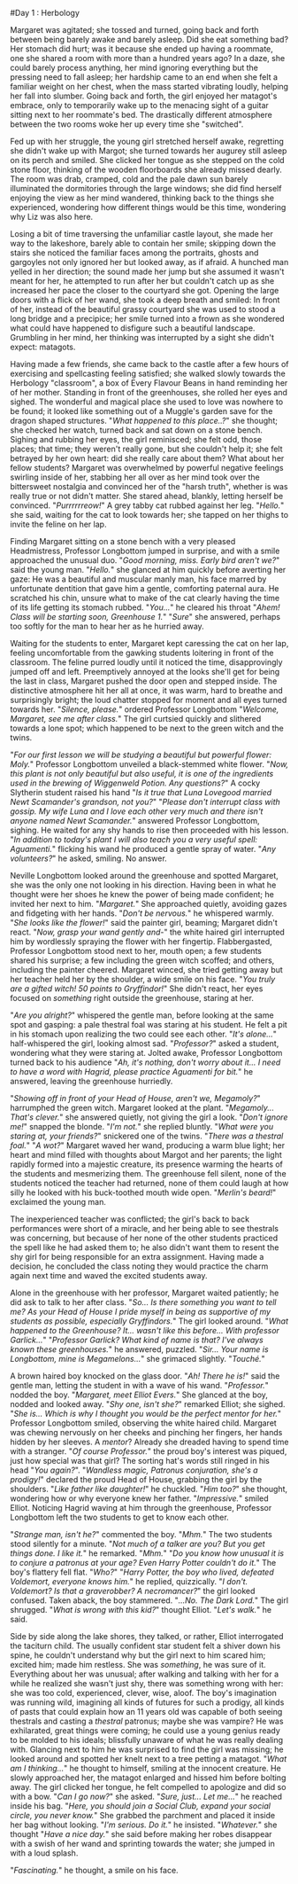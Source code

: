 #Day 1 : Herbology

Margaret was agitated; she tossed and turned, going back and forth between being barely awake and barely asleep. Did she eat something bad? Her stomach did hurt; was it because she ended up having a roommate, one she shared a room with more than a hundred years ago?
In a daze, she could barely process anything, her mind ignoring everything but the pressing need to fall asleep; her hardship came to an end when she felt a familiar weight on her chest, when the mass started vibrating loudly, helping her fall into slumber.
Going back and forth, the girl enjoyed her matagot's embrace, only to temporarily wake up to the menacing sight of a guitar sitting next to her roommate's bed. The drastically different atmosphere between the two rooms woke her up every time she "switched".

Fed up with her struggle, the young girl stretched herself awake, regretting she didn't wake up with Margot; she turned towards her augurey still asleep on its perch and smiled. She clicked her tongue as she stepped on the cold stone floor, thinking of the wooden floorboards she already missed dearly.
The room was drab, cramped, cold and the pale dawn sun barely illuminated the dormitories through the large windows; she did find herself enjoying the view as her mind wandered, thinking back to the things she experienced, wondering how different things would be this time, wondering why Liz was also here.

Losing a bit of time traversing the unfamiliar castle layout, she made her way to the lakeshore, barely able to contain her smile; skipping down the stairs she noticed the familiar faces among the portraits, ghosts and gargoyles not only ignored her but looked away, as if afraid.
A hunched man yelled in her direction; the sound made her jump but she assumed it wasn't meant for her, he attempted to run after her but couldn't catch up as she increased her pace the closer to the courtyard she got.
Opening the large doors with a flick of her wand, she took a deep breath and smiled: In front of her, instead of the beautiful grassy courtyard she was used to stood a long bridge and a precipice; her smile turned into a frown as she wondered what could have happened to disfigure such a beautiful landscape.
Grumbling in her mind, her thinking was interrupted by a sight she didn't expect: matagots.


Having made a few friends, she came back to the castle after a few hours of exercising and spellcasting feeling satisfied; she walked slowly towards the Herbology "classroom", a box of Every Flavour Beans in hand reminding her of her mother.
Standing in front of the greenhouses, she rolled her eyes and sighed. The wonderful and magical place she used to love was nowhere to be found; it looked like something out of a Muggle's garden save for the dragon shaped structures.
"*What happened to this place..?*" she thought; she checked her watch, turned back and sat down on a stone bench.
Sighing and rubbing her eyes, the girl reminisced; she felt odd, those places; that time; they weren't really gone, but she couldn't help it; she felt betrayed by her own heart: did she really care about them? What about her fellow students?
Margaret was overwhelmed by powerful negative feelings swirling inside of her, stabbing her all over as her mind took over the bittersweet nostalgia and convinced her of the "harsh truth", whether is was really true or not didn't matter. She stared ahead, blankly, letting herself be convinced.
"*Purrrrrreow!*" A grey tabby cat rubbed against her leg.
"*Hello.*" she said, waiting for the cat to look towards her; she tapped on her thighs to invite the feline on her lap.

Finding Margaret sitting on a stone bench with a very pleased Headmistress, Professor Longbottom jumped in surprise, and with a smile approached the unusual duo.
"*Good morning, miss. Early bird aren't we?*" said the young man.
"*Hello.*" she glanced at him quickly before averting her gaze: He was a beautiful and muscular manly man, his face marred by unfortunate dentition that gave him a gentle, comforting paternal aura.
He scratched his chin, unsure what to make of the cat clearly having the time of its life getting its stomach rubbed.
"*You...*" he cleared his throat "*Ahem! Class will be starting soon, Greenhouse 1.*" 
"*Sure*" she answered, perhaps too softly for the man to hear her as he hurried away.


Waiting for the students to enter, Margaret kept caressing the cat on her lap, feeling uncomfortable from the gawking students loitering in front of the classroom. The feline purred loudly until it noticed the time, disapprovingly jumped off and left. 
Preemptively annoyed at the looks she'll get for being the last in class, Margaret pushed the door open and stepped inside.
The distinctive atmosphere hit her all at once, it was warm, hard to breathe and surprisingly bright; the loud chatter stopped for moment and all eyes turned towards her.
"*Silence, please.*" ordered Professor Longbottom "*Welcome, Margaret, see me after class.*"
The girl curtsied quickly and slithered towards a lone spot; which happened to be next to the green witch and the twins.

"*For our first lesson we will be studying a beautiful but powerful flower: Moly.*" Professor Longbottom unveiled a black-stemmed white flower.
"*Now, this plant is not only beautiful but also useful, it is one of the ingredients used in the brewing of Wiggenweld Potion. Any questions?*"
A cocky Slytherin student raised his hand "*Is it true that Luna Lovegood married Newt Scamander's grandson, not you?*"
"*Please don't interrupt class with gossip. My wife Luna and I love each other very much and there isn't anyone named Newt Scamander.*" answered Professor Longbottom, sighing.
He waited for any shy hands to rise then proceeded with his lesson.
"*In addition to today's plant I will also teach you a very useful spell: Aguamenti.*" flicking his wand he produced a gentle spray of water.
"*Any volunteers?*" he asked, smiling.
No answer.

Neville Longbottom looked around the greenhouse and spotted Margaret, she was the only one not looking in his direction. Having been in what he thought were her shoes he knew the power of being made confident; he invited her next to him. "*Margaret.*" 
She approached quietly, avoiding gazes and fidgeting with her hands.
"*Don't be nervous.*" he whispered warmly. 
"*She looks like the flower!*" said the painter girl, beaming; Margaret didn't react.
"*Now, grasp your wand gently and-*" the white haired girl interrupted him by wordlessly spraying the flower with her fingertip.
Flabbergasted, Professor Longbottom stood next to her, mouth open; a few students shared his surprise; a few including the green witch scoffed; and others, including the painter cheered.
Margaret winced, she tried getting away but her teacher held her by the shoulder, a wide smile on his face. "*You truly are a gifted witch! 50 points to Gryffindor!*"
She didn't react, her eyes focused on *something* right outside the greenhouse, staring at her.

"*Are you alright?*" whispered the gentle man, before looking at the same spot and gasping: a pale thestral foal was staring at his student. He felt a pit in his stomach upon realizing the two could see each other.
"*It's alone...*" half-whispered the girl, looking almost sad.
"*Professor?*" asked a student, wondering what they were staring at.
Jolted awake, Professor Longbottom turned back to his audience "*Ah, it's nothing, don't worry about it... I need to have a word with Hagrid, please practice Aguamenti for bit.*" he answered, leaving the greenhouse hurriedly.

"*Showing off in front of your Head of House, aren't we, Megamoly?*" harrumphed the green witch.
Margaret looked at the plant.
"*Megamoly... That's clever.*" she answered quietly, not giving the girl a look.
"*Don't ignore me!*" snapped the blonde.
"*I'm not.*" she replied bluntly.
"*What were you staring at, your friends?*" snickered one of the twins.
"*There was a thestral foal.*"
"*A wot?*"
Margaret waved her wand, producing a warm blue light; her heart and mind filled with thoughts about Margot and her parents; the light rapidly formed into a majestic creature, its presence warming the hearts of the students and mesmerizing them.
The greenhouse fell silent, none of the students noticed the teacher had returned, none of them could laugh at how silly he looked with his buck-toothed mouth wide open.
"*Merlin's beard!*" exclaimed the young man.

The inexperienced teacher was conflicted; the girl's back to back performances were short of a miracle, and her being able to see thestrals was concerning, but because of her none of the other students practiced the spell like he had asked them to; he also didn't want them to resent the shy girl for being responsible for an extra assignment.
Having made a decision, he concluded the class noting they would practice the charm again next time and waved the excited students away.

Alone in the greenhouse with her professor, Margaret waited patiently; he did ask to talk to her after class.
"*So... Is there something you want to tell me? As your Head of House I pride myself in being as supportive of my students as possible, especially Gryffindors.*"
The girl looked around. "*What happened to the Greenhouse? It... wasn't like this before... With professor Garlick...*"
"*Professor Garlick? What kind of name is that? I've always known these greenhouses.*" he answered, puzzled.
"*Sir... Your name is Longbottom, mine is Megamelons...*" she grimaced slightly.
"*Touché.*"

A brown haired boy knocked on the glass door.
"*Ah! There he is!*" said the gentle man, letting the student in with a wave of his wand.
"*Professor.*" nodded the boy.
"*Margaret, meet Elliot Evers.*" 
She glanced at the boy, nodded and looked away.
"*Shy one, isn't she?*" remarked Elliot; she sighed.
"*She is... Which is why I thought you would be the perfect mentor for her.*" Professor Longbottom smiled, observing the white haired child.
Margaret was chewing nervously on her cheeks and pinching her fingers, her hands hidden by her sleeves. A *mentor*? Already she dreaded having to spend time with a stranger.
"*Of course Professor.*" the proud boy's interest was piqued, just how special was that girl? The sorting hat's words still ringed in his head "*You again?*".
"*Wandless magic, Patronus conjuration, she's a prodigy!*" declared the proud Head of House, grabbing the girl by the shoulders. "*Like father like daughter!*" he chuckled.
"*Him too?*" she thought, wondering how or why everyone knew her father.
"*Impressive.*" smiled Elliot.
Noticing Hagrid waving at him through the greenhouse, Professor Longbottom left the two students to get to know each other.

"*Strange man, isn't he?*" commented the boy.
"*Mhm.*"
The two students stood silently for a minute.
"*Not much of a talker are you? But you get things done. I like it.*" he remarked.
"*Mhm.*"
"*Do you know how unusual it is to conjure a patronus at your age? Even Harry Potter couldn't do it.*" The boy's flattery fell flat.
"*Who?*"
"*Harry Potter, the boy who lived, defeated Voldemort, everyone knows him.*" he replied, quizzically.
"*I don't. Voldemort? Is that a graverobber? A necromancer?*" the girl looked confused.
Taken aback, the boy stammered. "*...No. The Dark Lord.*"
The girl shrugged.
"*What is wrong with this kid?*" thought Elliot. "*Let's walk.*" he said.

Side by side along the lake shores, they talked, or rather, Elliot interrogated the taciturn child.
The usually confident star student felt a shiver down his spine, he couldn't understand why but the girl next to him scared him; excited him; made him restless. She was *something*, he was sure of it. Everything about her was unusual; after walking and talking with her for a while he realized she wasn't just shy, there was something wrong with her: she was too cold, experienced, clever, wise, aloof.
The boy's imagination was running wild, imagining all kinds of futures for such a prodigy, all kinds of pasts that could explain how an 11 years old was capable of both seeing thestrals and casting a *thestral* patronus; maybe she was vampire?
He was exhilarated, great things were coming; he could use a young genius ready to be molded to his ideals; blissfully unaware of what he was really dealing with.
Glancing next to him he was surprised to find the girl was missing; he looked around and spotted her knelt next to a tree petting a matagot.
"*What am I thinking...*" he thought to himself, smiling at the innocent creature.
He slowly approached her, the matagot enlarged and hissed him before bolting away.
The girl clicked her tongue, he felt compelled to apologize and did so with a bow.
"*Can I go now?*" she asked.
"*Sure, just... Let me...*" he reached inside his bag. "*Here, you should join a Social Club, expand your social circle, you never know.*"
She grabbed the parchment and placed it inside her bag without looking.
"*I'm serious. Do it.*" he insisted.
"*Whatever.*" she thought "*Have a nice day.*" she said before making her robes disappear with a swish of her wand and sprinting towards the water; she jumped in with a loud splash.

"*Fascinating.*" he thought, a smile on his face.